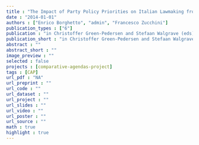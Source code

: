 ```yaml
---
title : "The Impact of Party Policy Priorities on Italian Lawmaking from the First to the Second Republic, 1983–2006"
date : "2014-01-01"
authors : ["Enrico Borghetto", "admin", "Francesco Zucchini"]
publication_types : ["6"]
publication : "in Christoffer Green-Pedersen and Stefaan Walgrave (eds) *Agenda Setting, Policies, and Political Systems. A Comparative Approach*. Chicago: University of Chicago Press, pp. 164--182"
publication_short : "in Christoffer Green-Pedersen and Stefaan Walgrave (eds) *Agenda Setting, Policies, and Political Systems. A Comparative Approach*. Chicago: University of Chicago Press, pp. 164--182"
abstract : ""
abstract_short : ""
image_preview : ""
selected : false
projects : [comparative-agendas-project]
tags : [CAP]
url_pdf : "NA"
url_preprint : ""
url_code : ""
url_dataset : ""
url_project : ""
url_slides : ""
url_video : ""
url_poster : ""
url_source : ""
math : true
highlight : true
---
```


